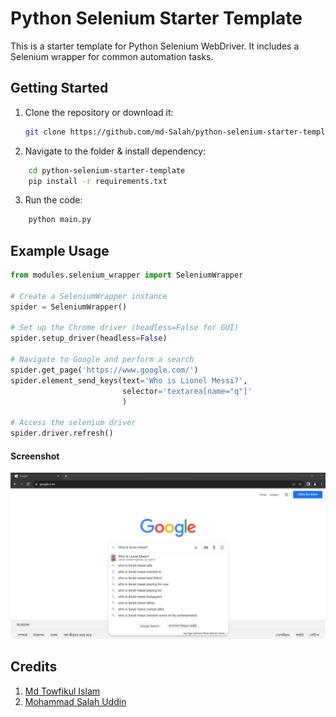 # Python Selenium Starter Template

This is a starter template for Python Selenium WebDriver. It includes a Selenium wrapper for common automation tasks.

## Getting Started

1. Clone the repository or download it:
   ```bash
   git clone https://github.com/md-Salah/python-selenium-starter-template.git
   ```
2. Navigate to the folder & install dependency:

```bash
    cd python-selenium-starter-template
    pip install -r requirements.txt
```

3. Run the code:

```bash
    python main.py
```

## Example Usage

```python
from modules.selenium_wrapper import SeleniumWrapper

# Create a SeleniumWrapper instance
spider = SeleniumWrapper()

# Set up the Chrome driver (headless=False for GUI)
spider.setup_driver(headless=False)

# Navigate to Google and perform a search
spider.get_page('https://www.google.com/')
spider.element_send_keys(text='Who is Lionel Messi?',
                         selector='textarea[name="q"]'
                         )

# Access the selenium driver
spider.driver.refresh()

```

#### Screenshot

<img src="ss/chrome.png">


## Credits

1. [Md Towfikul Islam](https://github.com/towfikul-islam/)
2. [Mohammad Salah Uddin](https://github.com/md-Salah)
